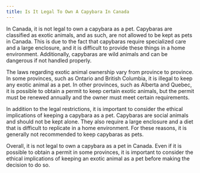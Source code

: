 ```yaml
---
title: Is It Legal To Own A Capybara In Canada
---
```


In Canada, it is not legal to own a capybara as a pet. Capybaras are classified as exotic animals, and as such, are not allowed to be kept as pets in Canada. This is due to the fact that capybaras require specialized care and a large enclosure, and it is difficult to provide these things in a home environment. Additionally, capybaras are wild animals and can be dangerous if not handled properly. 

The laws regarding exotic animal ownership vary from province to province. In some provinces, such as Ontario and British Columbia, it is illegal to keep any exotic animal as a pet. In other provinces, such as Alberta and Quebec, it is possible to obtain a permit to keep certain exotic animals, but the permit must be renewed annually and the owner must meet certain requirements. 

In addition to the legal restrictions, it is important to consider the ethical implications of keeping a capybara as a pet. Capybaras are social animals and should not be kept alone. They also require a large enclosure and a diet that is difficult to replicate in a home environment. For these reasons, it is generally not recommended to keep capybaras as pets. 

Overall, it is not legal to own a capybara as a pet in Canada. Even if it is possible to obtain a permit in some provinces, it is important to consider the ethical implications of keeping an exotic animal as a pet before making the decision to do so.
